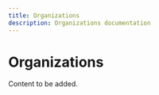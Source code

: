 ```yaml
---
title: Organizations
description: Organizations documentation
---
```


# Organizations

Content to be added.
